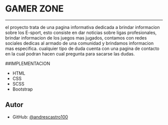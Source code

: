 # GAMER ZONE
***
el proyecto trata de una pagina informativa dedicada a brindar informacion sobre los E-sport, esto consiste en dar noticias sobre ligas profesionales, brindar informacion de los juegos mas jugados, contamos con redes sociales dedicas al armado de una comunidad y brindamos informacion mas especifica. cualquier tipo de duda cuenta con una pagina de contacto en la cual podran hacen cual pregunta para sacarse las dudas. 

##IMPLEMENTACION
- HTML
- CSS
- SCSS
- Bootstrap

## Autor

- GitHub: [@andrescastro100](https://github.com/andrescastro100)
